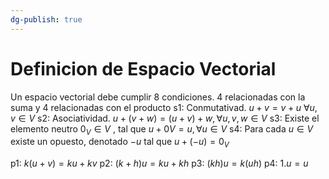 ```yaml
---
dg-publish: true
---
```

# Definicion de Espacio Vectorial
Un espacio vectorial debe cumplir 8 condiciones. 4 relacionadas con la suma y 4 relacionadas con el producto
s1: Conmutativad. $u+v = v+u$ $∀u, v ∈ V$
s2: Asociatividad. $u + (v + w) = (u + v) + w, ∀u, v, w ∈ V$
s3: Existe el elemento neutro $0_V ∈ V$ , tal que $u + 0V = u, \forall u ∈ V$ 
s4: Para cada $u ∈ V$ existe un opuesto, denotado $-u$ tal que $u + (−u) = 0_V$

p1: $k(u+v) = ku +kv$
p2: $(k+h)u = ku+kh$
p3: $(kh)u = k(uh)$
p4: $1.u= u$
